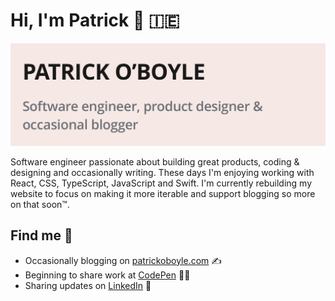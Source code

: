 # Hi, I'm Patrick 👋 🇮🇪 

<img src="https://raw.githubusercontent.com/PatrickOBoyle/PatrickOBoyle/main/images/github-readme-banner.png" alt="banner that says Patrick O'Boyle - Software engineer, product designer & occasional blogger">

Software engineer passionate about building great products, coding & designing and occasionally writing. These days I'm enjoying working with React, CSS, TypeScript, JavaScript and Swift. I'm currently rebuilding my website to focus on making it more iterable and support blogging so more on that soon™.


## Find me 📍
- Occasionally blogging on <a href="https://patrickoboyle.com">patrickoboyle.com</a> ✍️
- Beginning to share work at <a href="https://codepen.io/patrickoboyle">CodePen</a> 👨‍💻
- Sharing updates on <a href="https://www.linkedin.com/in/patrickoboyler/">LinkedIn</a> 💼
